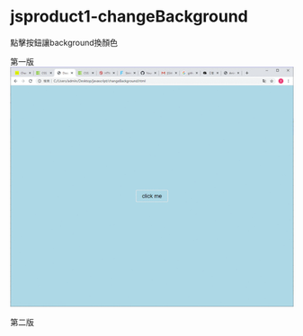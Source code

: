# jsproduct1-changeBackground
點擊按鈕讓background換顏色  
  
第一版  
![image](https://github.com/fillet0117/jsproduct1-changeBackground/blob/master/demo.gif)
  
第二版
